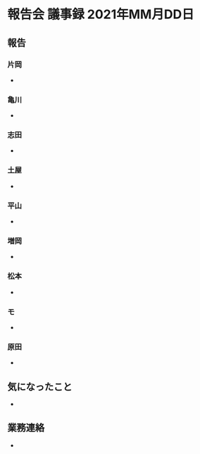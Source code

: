 <!-- tex script for md -->
<script type="text/javascript" async src="https://cdnjs.cloudflare.com/ajax/libs/mathjax/2.7.7/MathJax.js?config=TeX-MML-AM_CHTML">
</script>
<script type="text/x-mathjax-config">
 MathJax.Hub.Config({
 tex2jax: {
 inlineMath: [['$', '$'] ],
 displayMath: [ ['$$','$$'], ["\\[","\\]"] ]
 }
 });
</script>

# 報告会 議事録 2021年MM月DD日

## 報告

### 片岡
- 

### 亀川
- 

### 志田
- 

### 土屋
- 

### 平山
- 

### 増岡
- 

### 松本
- 

### モ
- 

### 原田
- 

## 気になったこと
- 

## 業務連絡
- 

